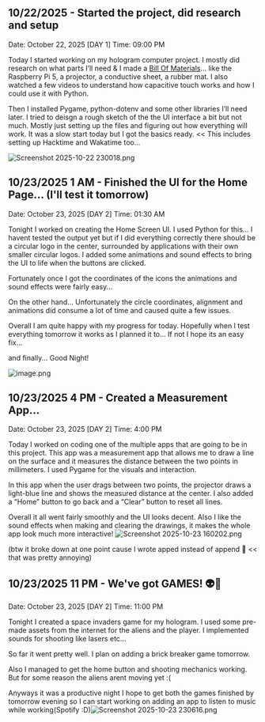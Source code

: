 <!--
  ===================    !!READ THIS NOTICE!!   ====================
  DO NOT edit this file manually. Your changes WILL BE OVERWRITTEN!
  This journal is auto generated and updated by Hack Club Blueprint.
  To edit this file, please edit your journal entries on Blueprint.
  ==================================================================
-->

## 10/22/2025 - Started the project, did research and setup  

Date: October 22, 2025 [DAY 1]
Time: 09:00 PM

Today I started working on my hologram computer project. I mostly did research on what parts I’ll need & I made a [Bill Of Materials](https://docs.google.com/spreadsheets/d/1X7Jmkf1zUvFoCzqxnc55CjRoqIcL8RPE9PKFAF0yoDc/edit?usp=sharing)... like the Raspberry Pi 5, a projector, a conductive sheet, a rubber mat. I also watched a few videos to understand how capacitive touch works and how I could use it with Python.

Then I installed Pygame, python-dotenv and some other libraries I’ll need later. I tried to deisgn a rough sketch of the the UI interface a bit but not much. Mostly just setting up the files and figuring out how everything will work. It was a slow start today but I got the basics ready. << This includes setting up Hacktime and Wakatime too...

![Screenshot 2025-10-22 230018.png](https://blueprint.hackclub.com/user-attachments/blobs/proxy/eyJfcmFpbHMiOnsiZGF0YSI6NDQ1NCwicHVyIjoiYmxvYl9pZCJ9fQ==--c9c6113d25d4eb789d387c9df39fd5e0accf435a/Screenshot%202025-10-22%20230018.png)
  

## 10/23/2025 1 AM - Finished the UI for the Home Page... (I'll test it tomorrow)  

Date: October 23, 2025 [DAY 2]
Time: 01:30 AM

Tonight I worked on creating the Home Screen UI. I used Python for this... I havent tested the output yet but if I did everything correctly there should be a circular logo in the center, surrounded by applications with their own smaller circular logos. I added some animations and sound effects to bring the UI to life when the buttons are clicked. 

Fortunately once I got the coordinates of the icons the animations and sound effects were fairly easy...

On the other hand... Unfortunately the circle coordinates, alignment and animations did consume a lot of time and caused quite a few issues. 

Overall I am quite happy with my progress for today. Hopefully when I test everything tomorrow it works as I planned it to... If not I hope its an easy fix... 

and finally... Good Night!

![image.png](https://blueprint.hackclub.com/user-attachments/blobs/proxy/eyJfcmFpbHMiOnsiZGF0YSI6NDUxNSwicHVyIjoiYmxvYl9pZCJ9fQ==--5eba7ff1dc22ff7631cb69e3d339e0ba6c9126a6/image.png)
  

## 10/23/2025 4 PM - Created a Measurement App...  

Date: October 23, 2025 [DAY 2]
Time: 4:00 PM

Today I worked on coding one of the multiple apps that are going to be in this project. This app was a measurement app that allows me to draw a line on the surface and it measures the distance between the two points in millimeters. I used Pygame for the visuals and interaction.

In this app when the user drags between two points, the projector draws a light-blue line and shows the measured distance at the center. I also added a “Home” button to go back and a “Clear” button to reset all lines.

Overall it all went fairly smoothly and the UI looks decent. Also I like the sound effects when making and clearing the drawings, it makes the whole app look much more interactive!
![Screenshot 2025-10-23 160202.png](https://blueprint.hackclub.com/user-attachments/blobs/proxy/eyJfcmFpbHMiOnsiZGF0YSI6NDY5NSwicHVyIjoiYmxvYl9pZCJ9fQ==--13832bf8095dbdda1e4d7433875cab1d69ee6c96/Screenshot%202025-10-23%20160202.png)

(btw it broke down at one point cause I wrote apped instead of append 🥲  << that was pretty annoying)   

## 10/23/2025 11 PM - We've got GAMES! 👽👾  

Date: October 23, 2025 [DAY 2]
Time: 11:00 PM

Tonight I created a space invaders game for my hologram. I used some pre-made assets from the internet for the aliens and the player. I implemented sounds for shooting like lasers etc... 

So far it went pretty well. I plan on adding a brick breaker game tomorrow.

Also I managed to get the home button and shooting mechanics working. But for some reason the aliens arent moving yet :(

Anyways it was a productive night I hope to get both the games finished by tomorrow evening so I can start working on adding an app to listen to music while working(Spotify :D)![Screenshot 2025-10-23 230616.png](https://blueprint.hackclub.com/user-attachments/blobs/proxy/eyJfcmFpbHMiOnsiZGF0YSI6NDgwOSwicHVyIjoiYmxvYl9pZCJ9fQ==--034d2025f1e3c055dc4ba1f2fa1c81501c0a1a36/Screenshot%202025-10-23%20230616.png)  


